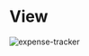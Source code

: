 # View

![expense-tracker](https://user-images.githubusercontent.com/53113741/209145786-23204cd4-4f1c-4e0b-9aa4-f99426f51b00.png)
